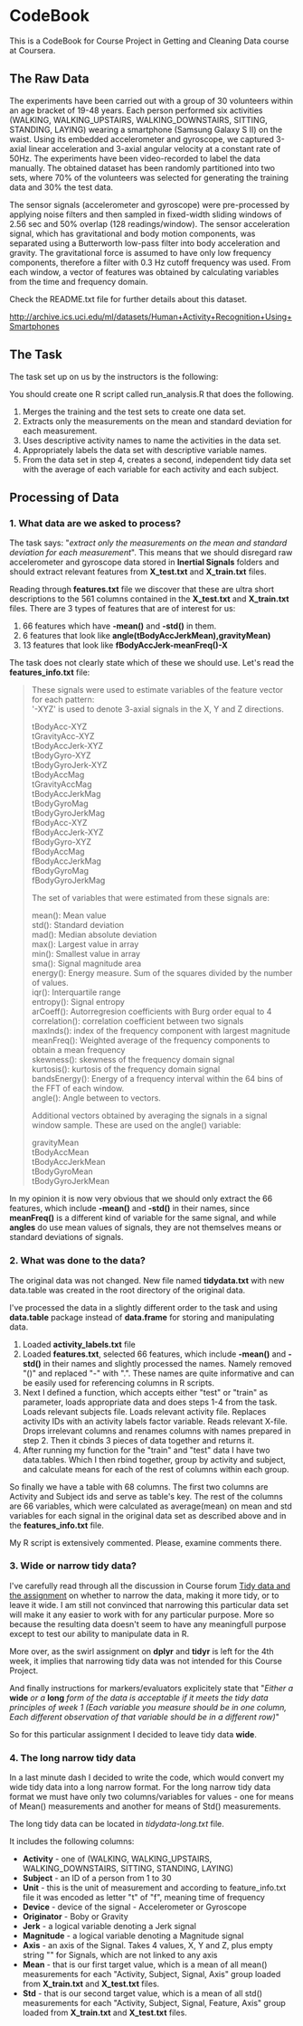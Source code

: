 # CodeBook #
This is a CodeBook for Course Project in Getting and Cleaning Data course at Coursera.
## The Raw Data ##
The experiments have been carried out with a group of 30 volunteers within an age bracket of 19-48 years. Each person performed six activities (WALKING, WALKING_UPSTAIRS, WALKING_DOWNSTAIRS, SITTING, STANDING, LAYING) wearing a smartphone (Samsung Galaxy S II) on the waist. Using its embedded accelerometer and gyroscope, we captured 3-axial linear acceleration and 3-axial angular velocity at a constant rate of 50Hz. The experiments have been video-recorded to label the data manually. The obtained dataset has been randomly partitioned into two sets, where 70% of the volunteers was selected for generating the training data and 30% the test data. 

The sensor signals (accelerometer and gyroscope) were pre-processed by applying noise filters and then sampled in fixed-width sliding windows of 2.56 sec and 50% overlap (128 readings/window). The sensor acceleration signal, which has gravitational and body motion components, was separated using a Butterworth low-pass filter into body acceleration and gravity. The gravitational force is assumed to have only low frequency components, therefore a filter with 0.3 Hz cutoff frequency was used. From each window, a vector of features was obtained by calculating variables from the time and frequency domain. 

Check the README.txt file for further details about this dataset.

http://archive.ics.uci.edu/ml/datasets/Human+Activity+Recognition+Using+Smartphones

## The Task ##
The task set up on us by the instructors is the following:

You should create one R script called run_analysis.R that does the following. 

1. Merges the training and the test sets to create one data set.
2. Extracts only the measurements on the mean and standard deviation for each measurement.
3. Uses descriptive activity names to name the activities in the data set.
4. Appropriately labels the data set with descriptive variable names.
5. From the data set in step 4, creates a second, independent tidy data set with the average of each variable for each activity and each subject.

## Processing of Data ##

### 1. What data are we asked to process?
The task says: "*extract only the measurements on the mean and standard deviation for each measurement*". This means that we should disregard raw accelerometer and gyroscope data stored in **Inertial Signals** folders and should extract relevant features from **X_test.txt** and **X_train.txt** files.

Reading through **features.txt** file we discover that these are ultra short descriptions to the 561 columns contained in the **X_test.txt** and **X_train.txt** files. There are 3 types of features that are of interest for us:

 1. 66 features which have **-mean()** and **-std()** in them.
 2. 6 features that look like **angle(tBodyAccJerkMean),gravityMean)**
 3. 13 features that look like **fBodyAccJerk-meanFreq()-X**

The task does not clearly state which of these we should use.
Let's read the **features_info.txt** file:

> These signals were used to estimate variables of the feature vector for each pattern:  
'-XYZ' is used to denote 3-axial signals in the X, Y and Z directions.
>
> tBodyAcc-XYZ<br/>
> tGravityAcc-XYZ<br/>
> tBodyAccJerk-XYZ<br/>
> tBodyGyro-XYZ<br/>
> tBodyGyroJerk-XYZ<br/>
> tBodyAccMag<br/>
> tGravityAccMag<br/>
> tBodyAccJerkMag<br/>
> tBodyGyroMag<br/>
> tBodyGyroJerkMag<br/>
> fBodyAcc-XYZ<br/>
> fBodyAccJerk-XYZ<br/>
> fBodyGyro-XYZ<br/>
> fBodyAccMag<br/>
> fBodyAccJerkMag<br/>
> fBodyGyroMag<br/>
> fBodyGyroJerkMag<br/>
>
>The set of variables that were estimated from these signals are: 
>
>mean(): Mean value<br/>
>std(): Standard deviation<br/>
>mad(): Median absolute deviation<br/>
>max(): Largest value in array<br/>
>min(): Smallest value in array<br/>
>sma(): Signal magnitude area<br/>
>energy(): Energy measure. Sum of the squares divided by the number of values.<br/>
>iqr(): Interquartile range<br/>
>entropy(): Signal entropy<br/>
>arCoeff(): Autorregresion coefficients with Burg order equal to 4<br/>
>correlation(): correlation coefficient between two signals<br/>
>maxInds(): index of the frequency component with largest magnitude<br/>
>meanFreq(): Weighted average of the frequency components to obtain a mean frequency<br/>
>skewness(): skewness of the frequency domain signal<br/>
>kurtosis(): kurtosis of the frequency domain signal<br/>
>bandsEnergy(): Energy of a frequency interval within the 64 bins of the FFT of each window.<br/>
>angle(): Angle between to vectors.<br/>
>
>Additional vectors obtained by averaging the signals in a signal window sample. These are used on the angle() variable:
>
>gravityMean<br/>
>tBodyAccMean<br/>
>tBodyAccJerkMean<br/>
>tBodyGyroMean<br/>
>tBodyGyroJerkMean<br/>

In my opinion it is now very obvious that we should only extract the 66 features, which include **-mean()** and **-std()** in their names, since **meanFreq()** is a different kind of variable for the same signal, and while **angles** do use mean values of signals, they are not themselves means or standard deviations of signals.

### 2. What was done to the data?
The original data was not changed. New file named **tidydata.txt** with new data.table was created in the root directory of the original data.

I've processed the data in a slightly different order to the task and using **data.table** package instead of **data.frame** for storing and manipulating data.

1. Loaded **activity_labels.txt** file
2. Loaded **features.txt**, selected 66 features, which include **-mean()** and **-std()** in their names and slightly processed the names. Namely removed "()" and replaced "-" with ".". These names are quite informative and can be easily used for referencing columns in R scripts.
3. Next I defined a function, which accepts either "test" or "train" as parameter, loads appropriate data and does steps 1-4 from the task. Loads relevant subjects file. Loads relevant activity file. Replaces activity IDs with an activity labels factor variable. Reads relevant X-file. Drops irrelevant columns and renames columns with names prepared in step 2. Then it cbinds 3 pieces of data together and returns it.
4. After running my function for the "train" and "test" data I have two data.tables. Which I then rbind together, group by activity and subject, and calculate means for each of the rest of columns within each group.

So finally we have a table with 68 columns. The first two columns are Activity and Subject ids and serve as table's key. The rest of the columns are 66 variables, which were calculated as average(mean) on mean and std variables for each signal in the original data set as described above and in the **features_info.txt** file.

My R script is extensively commented.
Please, examine comments there.

### 3. Wide or narrow tidy data?
I've carefully read through all the discussion in Course forum [Tidy data and the assignment](https://class.coursera.org/getdata-009/forum/thread?thread_id=192) on whether to narrow the data, making it more tidy, or to leave it wide. I am still not convinced that narrowing this particular data set will make it any easier to work with for any particular purpose. More so because the resulting data doesn't seem to have any meaningfull purpose except to test our ability to manipulate data in R.

More over, as the swirl assignment on **dplyr** and **tidyr** is left for the 4th week, it implies that narrowing tidy data was not intended for this Course Project.

And finally instructions for markers/evaluators explicitely state that "*Either a* **wide** *or a* **long** *form of the data is acceptable if it meets the tidy data principles of week 1 (Each variable you measure should be in one column, Each different observation of that variable should be in a different row)*"

So for this particular assignment I decided to leave tidy data **wide**.

### 4. The long narrow tidy data
In a last minute dash I decided to write the code, which would convert my wide tidy data into a long narrow format. For the long narrow tidy data format we must have only two columns/variables for values - one for means of Mean() measurements and another for means of Std() measurements.

The long tidy data can be located in *tidydata-long.txt* file.

It includes the following columns:
- **Activity** - one of (WALKING, WALKING_UPSTAIRS, WALKING_DOWNSTAIRS, SITTING, STANDING, LAYING)
- **Subject** - an ID of a person from 1 to 30
- **Unit** - this is the unit of measurement and according to feature_info.txt file it was encoded as letter "t" of "f", meaning time of frequency
- **Device** - device of the signal -  Accelerometer or Gyroscope
- **Originator** - Boby or Gravity
- **Jerk** - a logical variable denoting a Jerk signal
- **Magnitude** - a logical variable denoting a Magnitude signal
- **Axis** - an axis of the Signal. Takes 4 values, X, Y and Z, plus empty string "" for Signals, which are not linked to any axis
- **Mean** - that is our first target value, which is a mean of all mean() measurements for each "Activity, Subject, Signal, Axis" group loaded from **X_train.txt** and **X_test.txt** files.
- **Std** - that is our second target value, which is a mean of all std() measurements for each "Activity, Subject, Signal, Feature, Axis" group loaded from **X_train.txt** and **X_test.txt** files.